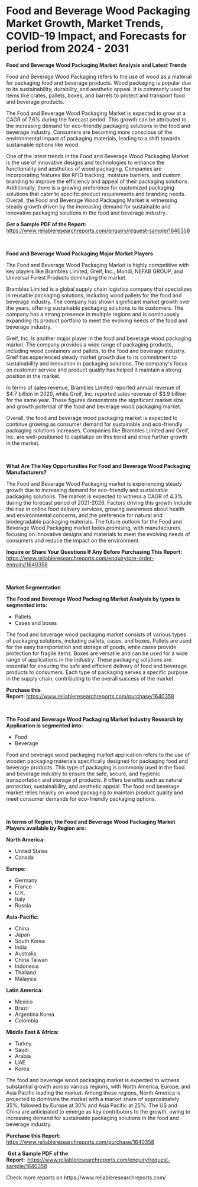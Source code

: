<p><h1>Food and Beverage Wood Packaging Market Growth, Market Trends, COVID-19 Impact, and Forecasts for period from 2024 - 2031</h1></p><p><strong>Food and Beverage Wood Packaging Market Analysis and Latest Trends</strong></p>
<p><p>Food and Beverage Wood Packaging refers to the use of wood as a material for packaging food and beverage products. Wood packaging is popular due to its sustainability, durability, and aesthetic appeal. It is commonly used for items like crates, pallets, boxes, and barrels to protect and transport food and beverage products.</p><p>The Food and Beverage Wood Packaging Market is expected to grow at a CAGR of 7.6% during the forecast period. This growth can be attributed to the increasing demand for eco-friendly packaging solutions in the food and beverage industry. Consumers are becoming more conscious of the environmental impact of packaging materials, leading to a shift towards sustainable options like wood.</p><p>One of the latest trends in the Food and Beverage Wood Packaging Market is the use of innovative designs and technologies to enhance the functionality and aesthetics of wood packaging. Companies are incorporating features like RFID tracking, moisture barriers, and custom branding to improve the efficiency and appeal of their packaging solutions. Additionally, there is a growing preference for customized packaging solutions that cater to specific product requirements and branding needs. Overall, the Food and Beverage Wood Packaging Market is witnessing steady growth driven by the increasing demand for sustainable and innovative packaging solutions in the food and beverage industry.</p></p>
<p><strong>Get a Sample PDF of the Report:&nbsp;</strong> <a href="https://www.reliableresearchreports.com/enquiry/request-sample/1640358">https://www.reliableresearchreports.com/enquiry/request-sample/1640358</a></p>
<p>&nbsp;</p>
<p><strong>Food and Beverage Wood Packaging Major Market Players</strong></p>
<p><p>The Food and Beverage Wood Packaging Market is highly competitive with key players like Brambles Limited, Greif, Inc., Mondi, NEFAB GROUP, and Universal Forest Products dominating the market. </p><p>Brambles Limited is a global supply chain logistics company that specializes in reusable packaging solutions, including wood pallets for the food and beverage industry. The company has shown significant market growth over the years, offering sustainable packaging solutions to its customers. The company has a strong presence in multiple regions and is continuously expanding its product portfolio to meet the evolving needs of the food and beverage industry.</p><p>Greif, Inc. is another major player in the food and beverage wood packaging market. The company provides a wide range of packaging products, including wood containers and pallets, to the food and beverage industry. Greif has experienced steady market growth due to its commitment to sustainability and innovation in packaging solutions. The company's focus on customer service and product quality has helped it maintain a strong position in the market.</p><p>In terms of sales revenue, Brambles Limited reported annual revenue of $4.7 billion in 2020, while Greif, Inc. reported sales revenue of $3.9 billion for the same year. These figures demonstrate the significant market size and growth potential of the food and beverage wood packaging market. </p><p>Overall, the food and beverage wood packaging market is expected to continue growing as consumer demand for sustainable and eco-friendly packaging solutions increases. Companies like Brambles Limited and Greif, Inc. are well-positioned to capitalize on this trend and drive further growth in the market.</p></p>
<p>&nbsp;</p>
<p><strong>What Are The Key Opportunities For Food and Beverage Wood Packaging Manufacturers?</strong></p>
<p><p>The Food and Beverage Wood Packaging market is experiencing steady growth due to increasing demand for eco-friendly and sustainable packaging solutions. The market is expected to witness a CAGR of 4.3% during the forecast period of 2021-2026. Factors driving this growth include the rise in online food delivery services, growing awareness about health and environmental concerns, and the preference for natural and biodegradable packaging materials. The future outlook for the Food and Beverage Wood Packaging market looks promising, with manufacturers focusing on innovative designs and materials to meet the evolving needs of consumers and reduce the impact on the environment.</p></p>
<p><strong>Inquire or Share Your Questions If Any Before Purchasing This Report:</strong> <a href="https://www.reliableresearchreports.com/enquiry/pre-order-enquiry/1640358">https://www.reliableresearchreports.com/enquiry/pre-order-enquiry/1640358</a></p>
<p>&nbsp;</p>
<p><strong>Market Segmentation</strong></p>
<p><strong>The Food and Beverage Wood Packaging Market Analysis by types is segmented into:</strong></p>
<p><ul><li>Pallets</li><li>Cases and boxes</li></ul></p>
<p><p>The food and beverage wood packaging market consists of various types of packaging solutions, including pallets, cases, and boxes. Pallets are used for the easy transportation and storage of goods, while cases provide protection for fragile items. Boxes are versatile and can be used for a wide range of applications in the industry. These packaging solutions are essential for ensuring the safe and efficient delivery of food and beverage products to consumers. Each type of packaging serves a specific purpose in the supply chain, contributing to the overall success of the market.</p></p>
<p><strong>Purchase this Report:&nbsp;</strong><a href="https://www.reliableresearchreports.com/purchase/1640358">https://www.reliableresearchreports.com/purchase/1640358</a></p>
<p>&nbsp;</p>
<p><strong>The Food and Beverage Wood Packaging Market Industry Research by Application is segmented into:</strong></p>
<p><ul><li>Food</li><li>Beverage</li></ul></p>
<p><p>Food and beverage wood packaging market application refers to the use of wooden packaging materials specifically designed for packaging food and beverage products. This type of packaging is commonly used in the food and beverage industry to ensure the safe, secure, and hygienic transportation and storage of products. It offers benefits such as natural protection, sustainability, and aesthetic appeal. The food and beverage market relies heavily on wood packaging to maintain product quality and meet consumer demands for eco-friendly packaging options.</p></p>
<p>&nbsp;</p>
<p><strong>In terms of Region, the Food and Beverage Wood Packaging Market Players available by Region are:</strong></p>
<p>
    <p> <strong> North America: </strong>
        <ul>
            <li>United States</li>
            <li>Canada</li>
        </ul>
        </p> 
    <p> <strong> Europe: </strong>
        <ul>
            <li>Germany</li>
            <li>France</li>
            <li>U.K.</li>
            <li>Italy</li>
            <li>Russia</li>
        </ul>
        </p> 
    <p> <strong> Asia-Pacific: </strong>
        <ul>
            <li>China</li>
            <li>Japan</li>
            <li>South Korea</li>
            <li>India</li>
            <li>Australia</li>
            <li>China Taiwan</li>
            <li>Indonesia</li>
            <li>Thailand</li>
            <li>Malaysia</li>
        </ul>
        </p> 
    <p> <strong> Latin America: </strong>
        <ul>
            <li>Mexico</li>
            <li>Brazil</li>
            <li>Argentina Korea</li>
            <li>Colombia</li>
        </ul>
        </p> 
    <p> <strong> Middle East & Africa: </strong>
        <ul>
            <li>Turkey</li>
            <li>Saudi</li>
            <li>Arabia</li>
            <li>UAE</li>
            <li>Korea</li>
        </ul>
    </p>
    </p>
<p><p>The food and beverage wood packaging market is expected to witness substantial growth across various regions, with North America, Europe, and Asia Pacific leading the market. Among these regions, North America is projected to dominate the market with a market share of approximately 35%, followed by Europe at 30% and Asia Pacific at 25%. The US and China are anticipated to emerge as key contributors to the growth, owing to increasing demand for sustainable packaging solutions in the food and beverage industry.</p></p>
<p><strong>Purchase this Report: </strong><a href="https://www.reliableresearchreports.com/purchase/1640358">https://www.reliableresearchreports.com/purchase/1640358</a></p>
<p>&nbsp;<strong>Get a Sample PDF of the Report:&nbsp;&nbsp;</strong><a href="https://www.reliableresearchreports.com/enquiry/request-sample/1640358">https://www.reliableresearchreports.com/enquiry/request-sample/1640358</a></p>
<p><strong></strong></p>
<p>Check more reports on https://www.reliableresearchreports.com/</p>
